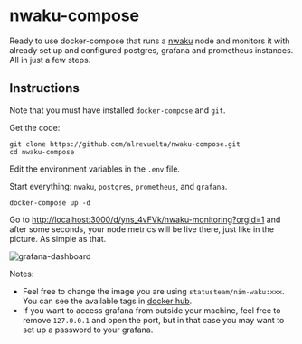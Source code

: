 # nwaku-compose

Ready to use docker-compose that runs a [nwaku](https://github.com/waku-org/nwaku) node and monitors it with already set up and configured postgres, grafana and prometheus instances. All in just a few steps.

## Instructions

Note that you must have installed `docker-compose` and `git`.

Get the code:

```console
git clone https://github.com/alrevuelta/nwaku-compose.git
cd nwaku-compose
```

Edit the environment variables in the `.env` file.

Start everything: `nwaku`, `postgres`, `prometheus`, and `grafana`.
```console
docker-compose up -d
```

Go to [http://localhost:3000/d/yns_4vFVk/nwaku-monitoring?orgId=1](http://localhost:3000/d/yns_4vFVk/nwaku-monitoring?orgId=1) and after some seconds, your node metrics will be live there, just like in the picture. As simple as that.

![grafana-dashboard](https://i.ibb.co/C6m7JHN/Screenshot-2022-12-01-at-11-09-28.png)


Notes:
* Feel free to change the image you are using `statusteam/nim-waku:xxx`. You can see the available tags in [docker hub](https://hub.docker.com/r/statusteam/nim-waku).
* If you want to access grafana from outside your machine, feel free to remove `127.0.0.1` and open the port, but in that case you may want to set up a password to your grafana.